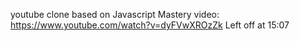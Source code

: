 youtube clone based on Javascript Mastery video: https://www.youtube.com/watch?v=dyFVwXROzZk
Left off at 15:07